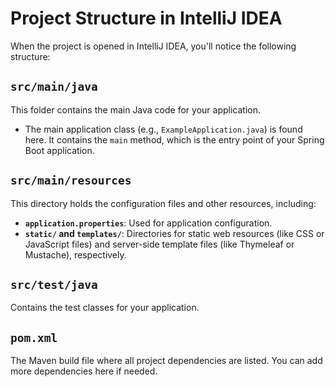 # Project Structure in IntelliJ IDEA

When the project is opened in IntelliJ IDEA, you'll notice the following structure:

## `src/main/java`
This folder contains the main Java code for your application.  
- The main application class (e.g., `ExampleApplication.java`) is found here. It contains the `main` method, which is the entry point of your Spring Boot application.

## `src/main/resources`
This directory holds the configuration files and other resources, including:  
- **`application.properties`**: Used for application configuration.  
- **`static/` and `templates/`**: Directories for static web resources (like CSS or JavaScript files) and server-side template files (like Thymeleaf or Mustache), respectively.

## `src/test/java`
Contains the test classes for your application.

## `pom.xml`
The Maven build file where all project dependencies are listed. You can add more dependencies here if needed.